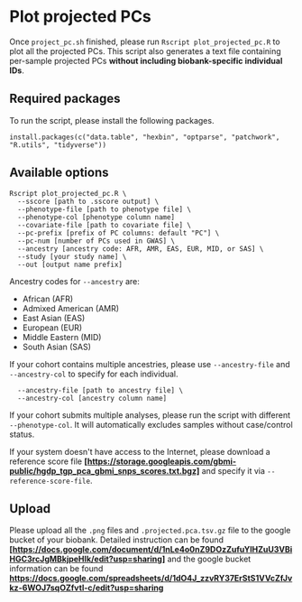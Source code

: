 # Plot projected PCs

Once `project_pc.sh` finished, please run `Rscript plot_projected_pc.R` to plot all the projected PCs. This script also generates a text file containing per-sample projected PCs **without including biobank-specific individual IDs**.

## Required packages

To run the script, please install the following packages.

```
install.packages(c("data.table", "hexbin", "optparse", "patchwork", "R.utils", "tidyverse"))
```

## Available options

```
Rscript plot_projected_pc.R \
  --sscore [path to .sscore output] \
  --phenotype-file [path to phenotype file] \
  --phenotype-col [phenotype column name]
  --covariate-file [path to covariate file] \
  --pc-prefix [prefix of PC columns: default "PC"] \
  --pc-num [number of PCs used in GWAS] \
  --ancestry [ancestry code: AFR, AMR, EAS, EUR, MID, or SAS] \
  --study [your study name] \
  --out [output name prefix]
```

Ancestry codes for `--ancestry` are:

- African (AFR)
- Admixed American (AMR)
- East Asian (EAS)
- European (EUR)
- Middle Eastern (MID)
- South Asian (SAS)

If your cohort contains multiple ancestries, please use `--ancestry-file` and `--ancestry-col` to specify for each individual.

```
  --ancestry-file [path to ancestry file] \
  --ancestry-col [ancestry column name]
```

If your cohort submits multiple analyses, please run the script with different `--phenotype-col`. It will automatically excludes samples without case/control status.

If your system doesn't have access to the Internet, please download a reference score file **[https://storage.googleapis.com/gbmi-public/hgdp_tgp_pca_gbmi_snps_scores.txt.bgz]** and specify it via `--reference-score-file`.

## Upload

Please upload all the `.png` files and `.projected.pca.tsv.gz` file to the google bucket of your biobank. Detailed instruction can be found **[https://docs.google.com/document/d/1nLe4o0nZ9DOzZufuYlHZuU3VBiHGC3rcJgMBkjpeHIk/edit?usp=sharing]** and the google bucket information can be found **https://docs.google.com/spreadsheets/d/1dO4J_zzvRY37ErStS1VVcZfJvkz-6WOJ7sqOZfvtl-c/edit?usp=sharing**
